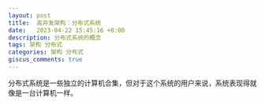 ```yaml
---
layout: post
title:  高并发架构：分布式系统
date:   2023-04-22 15:45:16 +8:00
description: 分布式系统的概念
tags: 架构 分布式
categories: 架构 分布式
giscus_comments: true
---
```


分布式系统是一些独立的计算机合集，但对于这个系统的用户来说，系统表现得就像是一台计算机一样。
